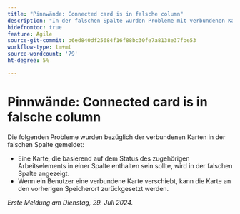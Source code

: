 ```yaml
---
title: "Pinnwände: Connected card is in falsche column"
description: "In der falschen Spalte wurden Probleme mit verbundenen Karten gemeldet."
hidefromtoc: true
feature: Agile
source-git-commit: b6ed840df25684f16f88bc30fe7a8138e37fbe53
workflow-type: tm+mt
source-wordcount: '79'
ht-degree: 5%

---
```



# Pinnwände: Connected card is in falsche column

Die folgenden Probleme wurden bezüglich der verbundenen Karten in der falschen Spalte gemeldet:

* Eine Karte, die basierend auf dem Status des zugehörigen Arbeitselements in einer Spalte enthalten sein sollte, wird in der falschen Spalte angezeigt.
* Wenn ein Benutzer eine verbundene Karte verschiebt, kann die Karte an den vorherigen Speicherort zurückgesetzt werden.

_Erste Meldung am Dienstag, 29. Juli 2024._
